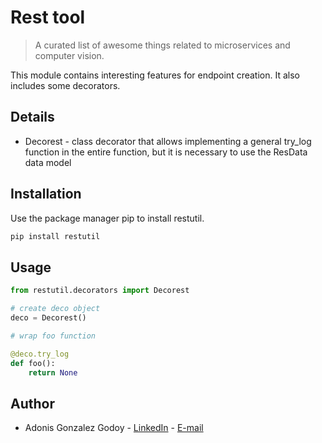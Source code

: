 # Rest tool
> A curated list of awesome things related to microservices and computer vision.

This module contains interesting features for endpoint creation. It also includes some decorators.

## Details

- Decorest - class decorator that allows implementing a general try_log function in the entire function, but it is necessary to use the ResData data model

## Installation

Use the package manager pip to install restutil.

```bash
pip install restutil
```

## Usage

```python
from restutil.decorators import Decorest

# create deco object
deco = Decorest()

# wrap foo function

@deco.try_log
def foo():
    return None
```

## Author

- Adonis Gonzalez Godoy - [LinkedIn](https://www.linkedin.com/in/adonis-gonzalez) -  [E-mail](adions025@gmail.com)